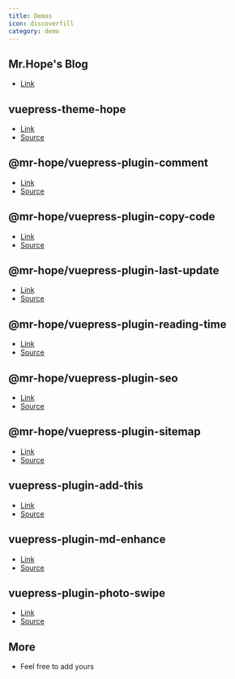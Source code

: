 ```yaml
---
title: Demos
icon: discoverfill
category: demo
---
```


## Mr.Hope's Blog

- [Link](https://mrhope.site)

## vuepress-theme-hope

- [Link][vuepress-theme-hope]
- [Source](https://github.com/mister-hope/vuepress-theme-hope/docs/theme)

## @mr-hope/vuepress-plugin-comment

- [Link][comment]
- [Source](https://github.com/mister-hope/vuepress-theme-hope/docs/comment)

## @mr-hope/vuepress-plugin-copy-code

- [Link][copy-code]
- [Source](https://github.com/mister-hope/vuepress-theme-hope/docs/copy-code)

## @mr-hope/vuepress-plugin-last-update

- [Link][last-update]
- [Source](https://github.com/mister-hope/vuepress-theme-hope/docs/last-update)

## @mr-hope/vuepress-plugin-reading-time

- [Link][reading-time]
- [Source](https://github.com/mister-hope/vuepress-theme-hope/docs/reading-time)

## @mr-hope/vuepress-plugin-seo

- [Link][seo]
- [Source](https://github.com/mister-hope/vuepress-theme-hope/docs/seo)

## @mr-hope/vuepress-plugin-sitemap

- [Link][sitemap]
- [Source](https://github.com/mister-hope/vuepress-theme-hope/docs/sitemap)

## vuepress-plugin-add-this

- [Link][add-this]
- [Source](https://github.com/mister-hope/vuepress-theme-hope/docs/add-this)

## vuepress-plugin-md-enhance

- [Link][md-enhance]
- [Source](https://github.com/mister-hope/vuepress-theme-hope/docs/md-enhance)

## vuepress-plugin-photo-swipe

- [Link][photo-swipe]
- [Source](https://github.com/mister-hope/vuepress-theme-hope/docs/photo-swipe)

## More

- Feel free to add yours

[vuepress-theme-hope]: https://vuepress-theme.mrhope.site
[add-this]: https://vuepress-add-this.mrhope.site
[comment]: https://vuepress-comment.mrhope.site
[copy-code]: https://vuepress-copy-code.mrhope.site
[last-update]: https://vuepress-last-update.mrhope.site
[md-enhance]: https://vuepress-md-enhance.mrhope.site
[photo-swipe]: https://vuepress-photo-swipe.mrhope.site
[reading-time]: https://vuepress-reading-time.mrhope.site
[seo]: https://vuepress-seo.mrhope.site
[sitemap]: https://vuepress-sitemap.mrhope.site
